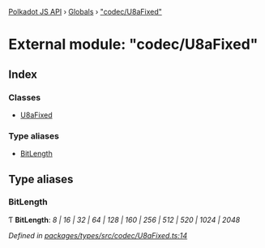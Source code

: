 [Polkadot JS API](../README.md) › [Globals](../globals.md) › ["codec/U8aFixed"](_codec_u8afixed_.md)

# External module: "codec/U8aFixed"

## Index

### Classes

* [U8aFixed](../classes/_codec_u8afixed_.u8afixed.md)

### Type aliases

* [BitLength](_codec_u8afixed_.md#bitlength)

## Type aliases

###  BitLength

Ƭ **BitLength**: *8 | 16 | 32 | 64 | 128 | 160 | 256 | 512 | 520 | 1024 | 2048*

*Defined in [packages/types/src/codec/U8aFixed.ts:14](https://github.com/polkadot-js/api/blob/00e567b662/packages/types/src/codec/U8aFixed.ts#L14)*
